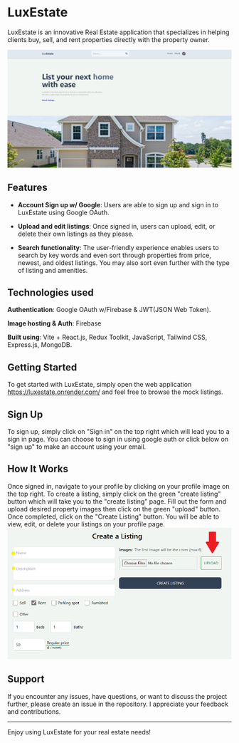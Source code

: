 # LuxEstate

LuxEstate is an innovative Real Estate application that specializes in helping clients buy, sell, and rent properties directly with the property owner.

<img src="https://github.com/ItsReallyLucifer/LuxEstate/blob/b46c4884420b6d49ed53e91a03d36d829ae04795/client/src/assets/imgs/LuxEstateMain.png">

## Features

- **Account Sign up w/ Google**: Users are able to sign up and sign in to LuxEstate using Google OAuth.

- **Upload and edit listings**: Once signed in, users can upload, edit, or delete their own listings as they please.

- **Search functionality**: The user-friendly experience enables users to search by key words and even sort through properties from price, newest, and oldest listings. You may also sort even further with the type of listing and amenities.


## Technologies used

**Authentication**: Google OAuth w/Firebase & JWT(JSON Web Token).

**Image hosting & Auth**: Firebase

**Built using**: Vite + React.js, Redux Toolkit, JavaScript, Tailwind CSS, Express.js, MongoDB. 


## Getting Started

To get started with LuxEstate, simply open the web application https://luxestate.onrender.com/ and feel free to browse the mock listings. 

## Sign Up

To sign up, simply click on "Sign in" on the top right which will lead you to a sign in page. You can choose to sign in using google auth or click below on "sign up" to make an account using your email.

## How It Works

Once signed in, navigate to your profile by clicking on your profile image on the top right. To create a listing, simply click on the green "create listing" button which will take you to the "create listing" page. Fill out the form and upload desired property images then click on the green "upload" button. Once completed, click on the "Create Listing" button. You will be able to view, edit, or delete your listings on your profile page. 
<img src="https://github.com/ItsReallyLucifer/LuxEstate/blob/b46c4884420b6d49ed53e91a03d36d829ae04795/client/src/assets/imgs/HowToCreateListing.png">



## Support

If you encounter any issues, have questions, or want to discuss the project further, please create an issue in the repository. I appreciate your feedback and contributions.

---

Enjoy using LuxEstate for your real estate needs!